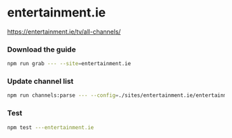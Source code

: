 # entertainment.ie

https://entertainment.ie/tv/all-channels/

### Download the guide

```sh
npm run grab --- --site=entertainment.ie
```

### Update channel list

```sh
npm run channels:parse --- --config=./sites/entertainment.ie/entertainment.ie.config.js --output=./sites/entertainment.ie/entertainment.ie.channels.xml
```

### Test

```sh
npm test ---entertainment.ie
```
